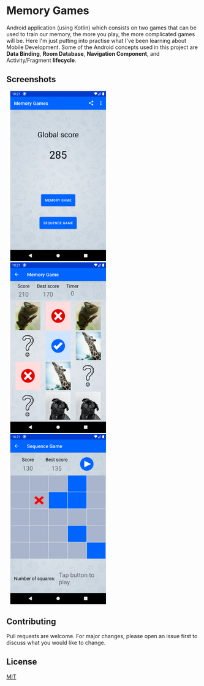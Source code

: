 # Memory Games
Android application (using Kotlin) which consists on two games that can be used to train our memory, the more you play, the more complicated games will be. Here I'm just putting into practise what I've been learning about Mobile Development.
Some of the Android concepts used in this project are __Data Binding__, __Room Database__, __Navigation Component__, and Activity/Fragment __lifecycle__.

## Screenshots
<img src="Screenshots/main.png" width="250" hspace="10"> <img src="Screenshots/memory.png" width="250" hspace="10"> <img src="Screenshots/sequence.png" width="250" hspace="10">

## Contributing
Pull requests are welcome. For major changes, please open an issue first to discuss what you would like to change.

## License
[MIT](https://choosealicense.com/licenses/mit/)
